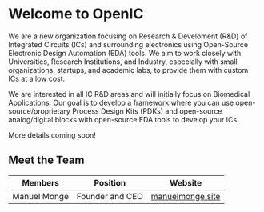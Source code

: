 # Welcome to OpenIC

We are a new organization focusing on Research & Develoment (R&D) of Integrated Circuits (ICs) and surrounding electronics using Open-Source Electronic Design Automation (EDA) tools. We aim to work closely with Universities, Research Institutions, and Industry, especially with small organizations, startups, and academic labs, to provide them with custom ICs at a low cost.

We are interested in all IC R&D areas and will initially focus on Biomedical Applications. Our goal is to develop a framework where you can use open-source/proprietary Process Design Kits (PDKs) and open-source analog/digital blocks with open-source EDA tools to develop your ICs.

More details coming soon!

## Meet the Team

| Members | Position | Website |
| :-----: | :------: | :-----: |
| Manuel Monge | Founder and CEO | [manuelmonge.site](https://www.manuelmonge.site/) |
